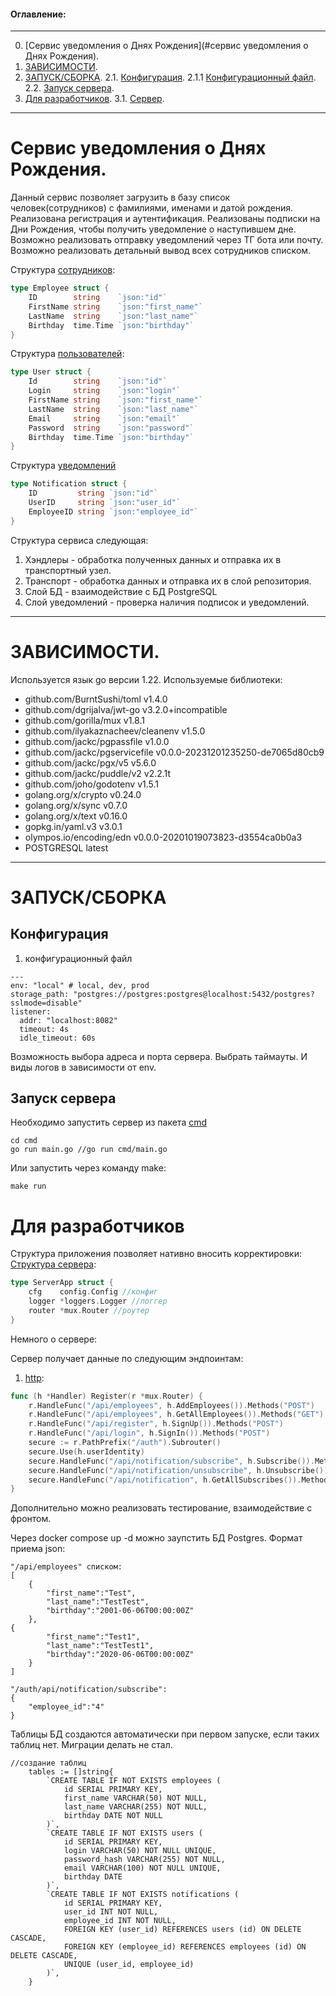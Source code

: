 #### Оглавление:
____
0. [Сервис уведомления о Днях Рождения](#сервис уведомления о Днях Рождения).
1. [ЗАВИСИМОСТИ](#зависимости).
2. [ЗАПУСК/СБОРКА](#запусксборка).
2.1. [Конфигурация](#конфигурация).
2.1.1 [Конфигурационный файл](#3-конфигурационный-файл).
2.2. [Запуск сервера](#запуск-сервера).
3. [Для разработчиков](#для-разработчиков).
3.1. [Сервер](#2-сервер).
____

# Сервис уведомления о Днях Рождения.

Данный сервис позволяет загрузить в базу список человек(сотрудников) с фамилиями, именами и датой рождения. Реализована регистрация и аутентификация. Реализованы подписки на Дни Рождения, чтобы получить уведомление о наступившем дне.
Возможно реализовать отправку уведомлений через ТГ бота или почту. Возможно реализовать детальный вывод всех сотрудников списком.

Структура [сотрудников](https://github.com/CyrilSbrodov/birthdayNotification/blob/main/internal/models/employee.go):
```GO
type Employee struct {
	ID        string    `json:"id"`
	FirstName string    `json:"first_name"`
	LastName  string    `json:"last_name"`
	Birthday  time.Time `json:"birthday"`
}
```
Структура [пользователей](https://github.com/CyrilSbrodov/birthdayNotification/blob/main/internal/models/user.go):
```GO
type User struct {
	Id        string    `json:"id"`
	Login     string    `json:"login"`
	FirstName string    `json:"first_name"`
	LastName  string    `json:"last_name"`
	Email     string    `json:"email"`
	Password  string    `json:"password"`
	Birthday  time.Time `json:"birthday"`
}
```
Структура [уведомлений](https://github.com/CyrilSbrodov/birthdayNotification/blob/main/internal/models/notification.go)
```GO
type Notification struct {
	ID         string `json:"id"`
	UserID     string `json:"user_id"`
	EmployeeID string `json:"employee_id"`
}
```

Структура сервиса следующая:
1) Хэндлеры - обработка полученных данных и отправка их в транспортный узел.
2) Транспорт - обработка данных и отправка их в слой репозитория.
3) Слой БД - взаимодействие с БД PostgreSQL
4) Слой уведомлений - проверка наличия подписок и уведомлений.
____
# ЗАВИСИМОСТИ.

Используется язык go версии 1.22. Используемые библиотеки:
- github.com/BurntSushi/toml v1.4.0
- github.com/dgrijalva/jwt-go v3.2.0+incompatible
- github.com/gorilla/mux v1.8.1
- github.com/ilyakaznacheev/cleanenv v1.5.0
- github.com/jackc/pgpassfile v1.0.0
- github.com/jackc/pgservicefile v0.0.0-20231201235250-de7065d80cb9
- github.com/jackc/pgx/v5 v5.6.0
- github.com/jackc/puddle/v2 v2.2.1t
- github.com/joho/godotenv v1.5.1
- golang.org/x/crypto v0.24.0
- golang.org/x/sync v0.7.0
- golang.org/x/text v0.16.0
- gopkg.in/yaml.v3 v3.0.1
- olympos.io/encoding/edn v0.0.0-20201019073823-d3554ca0b0a3
- POSTGRESQL latest
____

# ЗАПУСК/СБОРКА

## Конфигурация

1) конфигурационный файл

```
---
env: "local" # local, dev, prod
storage_path: "postgres://postgres:postgres@localhost:5432/postgres?sslmode=disable"
listener:
  addr: "localhost:8082"
  timeout: 4s
  idle_timeout: 60s
```

Возможность выбора адреса и порта сервера. Выбрать таймауты. И виды логов в зависимости от env.

## Запуск сервера

Необходимо запустить сервер из пакета [cmd](https://github.com/CyrilSbrodov/birthdayNotification/blob/main/cmd/main.go)
```
cd cmd
go run main.go //go run cmd/main.go
```
Или запустить через команду make:
```
make run
```
 
# Для разработчиков
Структура приложения позволяет нативно вносить корректировки:
[Структура сервера](https://github.com/CyrilSbrodov/birthdayNotification/blob/main/internal/app/app.go):
```GO
type ServerApp struct {
	cfg    config.Config //конфиг
	logger *loggers.Logger //логгер
	router *mux.Router //роутер
}
```

Немного о сервере:

Сервер получает данные по следующим эндпоинтам:
1) [http](https://github.com/CyrilSbrodov/birthdayNotification/blob/main/internal/handlers/handler.go):
```GO
func (h *Handler) Register(r *mux.Router) {
	r.HandleFunc("/api/employees", h.AddEmployees()).Methods("POST")
	r.HandleFunc("/api/employees", h.GetAllEmployees()).Methods("GET")
	r.HandleFunc("/api/register", h.SignUp()).Methods("POST")
	r.HandleFunc("/api/login", h.SignIn()).Methods("POST")
	secure := r.PathPrefix("/auth").Subrouter()
	secure.Use(h.userIdentity)
	secure.HandleFunc("/api/notification/subscribe", h.Subscribe()).Methods("POST")
	secure.HandleFunc("/api/notification/unsubscribe", h.Unsubscribe()).Methods("POST")
	secure.HandleFunc("/api/notification", h.GetAllSubscribes()).Methods("GET")
}
```

Дополнительно можно реализовать тестирование, взаимодействие с фронтом.

Через docker compose up -d можно заупстить БД Postgres.
Формат приема json:
```
"/api/employees" списком:
[
    {
        "first_name":"Test",
        "last_name":"TestTest",
        "birthday":"2001-06-06T00:00:00Z"
    },
{
        "first_name":"Test1",
        "last_name":"TestTest1",
        "birthday":"2020-06-06T00:00:00Z"
    }
]

"/auth/api/notification/subscribe":
{
    "employee_id":"4"
}
```

Таблицы БД создаются автоматически при первом запуске, если таких таблиц нет. Миграции делать не стал.
```
//создание таблиц
	tables := []string{
		`CREATE TABLE IF NOT EXISTS employees (
            id SERIAL PRIMARY KEY,
            first_name VARCHAR(50) NOT NULL,
            last_name VARCHAR(255) NOT NULL,
    		birthday DATE NOT NULL
        )`,
		`CREATE TABLE IF NOT EXISTS users (
            id SERIAL PRIMARY KEY,
            login VARCHAR(50) NOT NULL UNIQUE,
            password_hash VARCHAR(255) NOT NULL,
            email VARCHAR(100) NOT NULL UNIQUE,
    		birthday DATE
        )`,
		`CREATE TABLE IF NOT EXISTS notifications (
    		id SERIAL PRIMARY KEY,
    		user_id INT NOT NULL,
    		employee_id INT NOT NULL,
            FOREIGN KEY (user_id) REFERENCES users (id) ON DELETE CASCADE,
            FOREIGN KEY (employee_id) REFERENCES employees (id) ON DELETE CASCADE,
            UNIQUE (user_id, employee_id)
        )`,
	}
```
